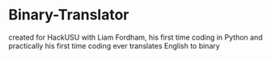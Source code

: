# Binary-Translator

created for HackUSU with Liam Fordham, his first time coding in Python and practically his first time coding ever
translates English to binary 
